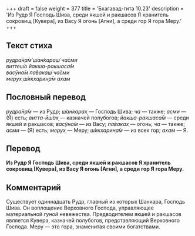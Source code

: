 +++
draft = false
weight = 377
title = 'Бхагавад-гита 10.23'
description = 'Из Рудр Я Господь Шива, среди якшей и ракшасов Я хранитель сокровищ [Кувера], из Васу Я огонь [Агни], а среди гор Я гора Меру.'
+++

## Текст стиха

_рудра̄н̣а̄м̇ ш́ан̇караш́ ча̄сми  
виттеш́о йакша-ракшаса̄м  
васӯна̄м̇ па̄вакаш́ ча̄сми  
мерух̣ ш́икхарин̣а̄м ахам_

## Пословный перевод

_рудра̄н̣а̄м_ — из Рудр; _ш́ан̇карах̣_ — Господь Шива; _ча_ — также; _асми_ — (Я) есть; _витта_\-_ӣш́ах̣_ — казначей полубогов; _йакша_\-_ракшаса̄м_ — среди якшей и ракшасов; _васӯна̄м_ — из Васу; _па̄ваках̣_ — огонь; _ча_ — также; _асми_ — (Я) есть; _мерух̣_ — Меру; _ш́икхарин̣а̄м_ — из всех гор; _ахам_ — Я.

## Перевод

**Из Рудр Я Господь Шива, среди якшей и ракшасов Я хранитель сокровищ \[Кувера\], из Васу Я огонь \[Агни\], а среди гор Я гора Меру.**

## Комментарий

Существует одиннадцать Рудр, главный из которых Шанкара, Господь Шива. Он воплощение Верховного Господа, управляющее материальной _гуной_ невежества. Предводителем якшей и ракшасов является Кувера, казначей полубогов, представляющий Верховного Господа. Меру — это гора, знаменитая своими богатствами.
